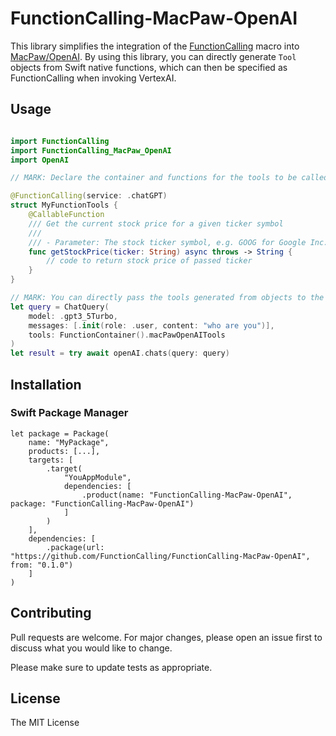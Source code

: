# FunctionCalling-MacPaw-OpenAI

This library simplifies the integration of the [FunctionCalling](https://github.com/fumito-ito/FunctionCalling) macro into [MacPaw/OpenAI](https://github.com/MacPaw/OpenAI). By using this library, you can directly generate `Tool` objects from Swift native functions, which can then be specified as FunctionCalling when invoking VertexAI.

## Usage

```swift

import FunctionCalling
import FunctionCalling_MacPaw_OpenAI
import OpenAI

// MARK: Declare the container and functions for the tools to be called from FunctionCalling.

@FunctionCalling(service: .chatGPT)
struct MyFunctionTools {
    @CallableFunction
    /// Get the current stock price for a given ticker symbol
    ///
    /// - Parameter: The stock ticker symbol, e.g. GOOG for Google Inc.
    func getStockPrice(ticker: String) async throws -> String {
        // code to return stock price of passed ticker
    }
}

// MARK: You can directly pass the tools generated from objects to the model in ChatQuery.
let query = ChatQuery(
    model: .gpt3_5Turbo,
    messages: [.init(role: .user, content: "who are you")],
    tools: FunctionContainer().macPawOpenAITools
)
let result = try await openAI.chats(query: query)
```

## Installation

### Swift Package Manager

```
let package = Package(
    name: "MyPackage",
    products: [...],
    targets: [
        .target(
            "YouAppModule",
            dependencies: [
                .product(name: "FunctionCalling-MacPaw-OpenAI", package: "FunctionCalling-MacPaw-OpenAI")
            ]
        )
    ],
    dependencies: [
        .package(url: "https://github.com/FunctionCalling/FunctionCalling-MacPaw-OpenAI", from: "0.1.0")
    ]
)
```

## Contributing

Pull requests are welcome. For major changes, please open an issue first to discuss what you would like to change.

Please make sure to update tests as appropriate.

## License

The MIT License
